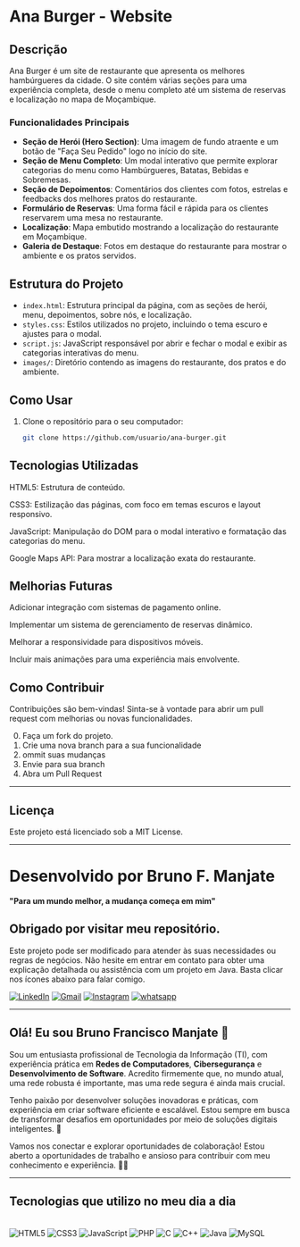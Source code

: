 # Ana Burger - Website

## Descrição
Ana Burger é um site de restaurante que apresenta os melhores hambúrgueres da cidade. O site contém várias seções para uma experiência completa, desde o menu completo até um sistema de reservas e localização no mapa de Moçambique.

### Funcionalidades Principais
- **Seção de Herói (Hero Section)**: Uma imagem de fundo atraente e um botão de "Faça Seu Pedido" logo no início do site.
- **Seção de Menu Completo**: Um modal interativo que permite explorar categorias do menu como Hambúrgueres, Batatas, Bebidas e Sobremesas.
- **Seção de Depoimentos**: Comentários dos clientes com fotos, estrelas e feedbacks dos melhores pratos do restaurante.
- **Formulário de Reservas**: Uma forma fácil e rápida para os clientes reservarem uma mesa no restaurante.
- **Localização**: Mapa embutido mostrando a localização do restaurante em Moçambique.
- **Galeria de Destaque**: Fotos em destaque do restaurante para mostrar o ambiente e os pratos servidos.

## Estrutura do Projeto

- `index.html`: Estrutura principal da página, com as seções de herói, menu, depoimentos, sobre nós, e localização.
- `styles.css`: Estilos utilizados no projeto, incluindo o tema escuro e ajustes para o modal.
- `script.js`: JavaScript responsável por abrir e fechar o modal e exibir as categorias interativas do menu.
- `images/`: Diretório contendo as imagens do restaurante, dos pratos e do ambiente.

## Como Usar

1. Clone o repositório para o seu computador:
   ```bash
   git clone https://github.com/usuario/ana-burger.git

## Tecnologias Utilizadas
<p> HTML5: Estrutura de conteúdo.
<p> CSS3: Estilização das páginas, com foco em temas escuros e layout responsivo.
<p> JavaScript: Manipulação do DOM para o modal interativo e formatação das categorias do menu.
<p> Google Maps API: Para mostrar a localização exata do restaurante.

## Melhorias Futuras
<p> Adicionar integração com sistemas de pagamento online.
<p>Implementar um sistema de gerenciamento de reservas dinâmico.
<p>Melhorar a responsividade para dispositivos móveis.
<p>Incluir mais animações para uma experiência mais envolvente.

  ## Como Contribuir
Contribuições são bem-vindas! Sinta-se à vontade para abrir um pull request com melhorias ou novas funcionalidades.

0. Faça um fork do projeto.
1. Crie uma nova branch para a sua funcionalidade
2. ommit suas mudanças
3. Envie para sua branch
4. Abra um Pull Request

---

## Licença
Este projeto está licenciado sob a MIT License.

---

# Desenvolvido por Bruno F. Manjate
**"Para um mundo melhor, a mudança começa em mim"**

## Obrigado por visitar meu repositório.
Este projeto pode ser modificado para atender às suas necessidades ou regras de negócios. Não hesite em entrar em contato para obter uma explicação detalhada ou assistência com um projeto em Java. Basta clicar nos ícones abaixo para falar comigo.

[![LinkedIn](https://img.shields.io/badge/LinkedIn-0077B5?style=for-the-badge&logo=linkedin&logoColor=white)](https://www.linkedin.com/in/bruno-f-manjate-150089241?lipi=urn%3Ali%3Apage%3Ad_flagship3_profile_view_base_contact_details%3BQOM07OcwT2CuA8S8c18zbw%3D%3D)
[![Gmail](https://img.shields.io/badge/Gmail-D14836?style=for-the-badge&logo=gmail&logoColor=white)](mailto:brunomanjate2@gmail.com)
[![Instagram](https://img.shields.io/badge/Instagram-E4405F?style=for-the-badge&logo=instagram&logoColor=white)](https://www.instagram.com/bruno_f_manjate/)
[![whatsapp](https://img.shields.io/badge/WhatsApp-25D366?style=for-the-badge&logo=whatsapp&logoColor=white)](https://wa.me/845603981?text=Hello%2C%20how%20are%20you%3F%20I%20came%20from%20GitHub%2C%20can%20we%20talk%3F)

---

## Olá! Eu sou Bruno Francisco Manjate 👋

Sou um entusiasta profissional de Tecnologia da Informação (TI), com experiência prática em **Redes de Computadores**, **Cibersegurança** e **Desenvolvimento de Software**. Acredito firmemente que, no mundo atual, uma rede robusta é importante, mas uma rede segura é ainda mais crucial.

Tenho paixão por desenvolver soluções inovadoras e práticas, com experiência em criar software eficiente e escalável. Estou sempre em busca de transformar desafios em oportunidades por meio de soluções digitais inteligentes. 🚀

Vamos nos conectar e explorar oportunidades de colaboração! Estou aberto a oportunidades de trabalho e ansioso para contribuir com meu conhecimento e experiência. 🤝✨

---

## Tecnologias que utilizo no meu dia a dia

<div style="display: inline-block;"><br> 
  <img align="center" alt="HTML5" src="https://img.shields.io/badge/HTML5-E34F26?style=for-the-badge&logo=html5&logoColor=white"/>
  <img align="center" alt="CSS3" src="https://img.shields.io/badge/CSS-239120?&style=for-the-badge&logo=css3&logoColor=white"/>
  <img align="center" alt="JavaScript" src="https://img.shields.io/badge/JavaScript-F7DF1E?style=for-the-badge&logo=javascript&logoColor=black"/>
  <img align="center" alt="PHP" src="https://img.shields.io/badge/PHP-777BB4?style=for-the-badge&logo=php&logoColor=white"/>
  <img align="center" alt="C" src="https://img.shields.io/badge/C-00599C?style=for-the-badge&logo=c&logoColor=white"/>
  <img align="center" alt="C++" src="https://img.shields.io/badge/C%2B%2B-00599C?style=for-the-badge&logo=c%2B%2B&logoColor=white"/>
  <img align="center" alt="Java" src="https://img.shields.io/badge/Java-ED8B00?style=for-the-badge&logo=openjdk&logoColor=white"/>
  <img align="center" alt="MySQL" src="https://img.shields.io/badge/MySQL-00000F?style=for-the-badge&logo=mysql&logoColor=white"/>  
</div><br>

